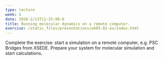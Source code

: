```yaml
---
type: lecture
week: 5
date: 2020-2/13T11:25:00-6
title: Running molecular dynamics on a remote computer.
exercise: /static_files/presentations/wk05-02-ex/index.html
---
```

Complete the exercise: start a simulation on a remote computer, e.g. PSC Bridges from XSEDE. Prepare your system for molecular simulation and start calculations.
